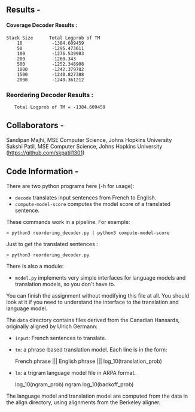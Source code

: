 ## Results -

#### Coverage Decoder Results : 
```
Stack Size      Total Logprob of TM
    10           -1384.609459
    50           -1295.473611
    100          -1276.539983
    200          -1260.343
    500          -1252.348908
    1000         -1242.379782
    1500         -1240.827388
    2000         -1240.361212
```

### Reordering Decoder Results :
```
   Total Logprob of TM = -1384.609459
```

## Collaborators -
Sandipan Majhi, MSE Computer Science, Johns Hopkins University\
Sakshi Patil, MSE Computer Science, Johns Hopkins University (https://github.com/skpatil1301)

## Code Information -

There are two python programs here (-h for usage):

- `decode` translates input sentences from French to English.
- `compute-model-score` computes the model score of a translated sentence.

These commands work in a pipeline. For example:

    > python3 reordering_decoder.py | python3 compute-model-score

Just to get the translated sentences : 

    > python3 reordering_decoder.py

There is also a module:

- `model.py` implements very simple interfaces for language models
 and translation models, so you don't have to. 

You can finish the assignment without modifying this file at all. 
You should look at it if you need to understand the interface
to the translation and language model.

The `data` directory contains files derived from the Canadian Hansards,
originally aligned by Ulrich Germann:

- `input`: French sentences to translate.

- `tm`: a phrase-based translation model. Each line is in the form:

    French phrase ||| English phrase ||| log_10(translation_prob)

- `lm`: a trigram language model file in ARPA format.

    log_10(ngram_prob)   ngram   log_10(backoff_prob)

The language model and translation model are computed from the data 
in the align directory, using alignments from the Berkeley aligner.
